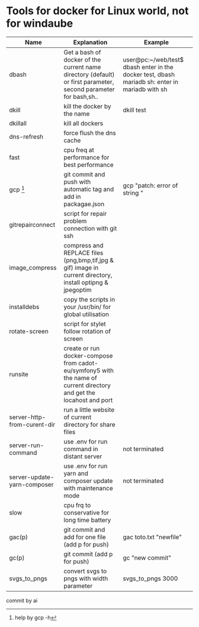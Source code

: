 # Tools for docker for Linux world, not for windaube

| Name                        | Explanation                                                                                                          | Example                                            |
| --------------------------- | -------------------------------------------------------------------------------------------------------------------- | -------------------------------------------------- |
| dbash                       | Get a bash of docker of the current name directory (default) or first parameter, second parameter for bash,sh..                                                                   | user@pc:~/web/test$ dbash enter in the docker test, dbash mariadb sh: enter in mariadb with sh |
| dkill                       | kill the docker by the name                                                                                          | dkill test                                         |
| dkillall                    | kill all dockers                                                                                                     |                                                    |
| dns-refresh                 | force flush the dns cache                                                                                            |                                                    |
| fast                        | cpu freq at performance for best performance                                                                         |                                                    |
| gcp [^1]                    | git commit and push with automatic tag and add in packagae.json                                                      | gcp "patch: error of string "                      |
| gitrepairconnect            | script for repair problem connection with git ssh                                                                    |                                                    |
| image_compress              | compress and REPLACE files (png,bmp,tif,jpg & gif) image in current directory, install optipng & jpegoptim           |                                                    |
| installdebs                 | copy the scripts in your /usr/bin/ for global utilisation                                                            |                                                    |
| rotate-screen               | script for stylet follow rotation of screen                                                                          |                                                    |
| runsite                     | create or run docker-compose from cadot-eu/symfony5 with the name of current directory and get the locahost and port |                                                    |
| server-http-from-curent-dir | run a little website of current directory for share files                                                            |                                                    |
| server-run-command          | use .env for run command in distant server                                                                           | not terminated                                     |
| server-update-yarn-composer | use .env for run yarn and composer update with maintenance mode                                                      | not terminated                                     |
| slow                        | cpu frq to conservative for long time battery                                                                        |                                                    |
| gac(p)                         | git commit and add for one file (add p for push)                                                                                      | gac toto.txt "newfile"                             |
| gc(p)                          | git commit (add p for push)                                                                                                          | gc "new commit"                                    |
| svgs_to_pngs                | convert svgs to pngs with width parameter                                                                            | svgs_to_pngs 3000                                  |

[^1]: help by gcp -h

commit by ai
